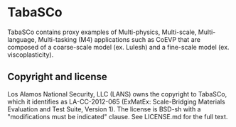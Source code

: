 TabaSCo
=========
TabaSCo contains proxy examples of Multi-physics, Multi-scale, Multi-language, Multi-tasking (M4) applications such as CoEVP that are composed of a coarse-scale model (ex. Lulesh) and a fine-scale model (ex. viscoplasticity).

Copyright and license
---------------------

Los Alamos National Security, LLC (LANS) owns the copyright to TabaSCo, which it identifies as LA-CC-2012-065 (ExMatEx: Scale-Bridging Materials Evaluation and Test Suite, Version 1). The license is BSD-sh with a "modifications must be indicated" clause.  See LICENSE.md for the full text.

